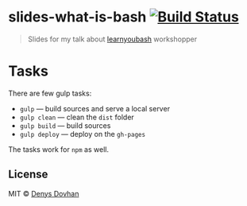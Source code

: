 # slides-what-is-bash [![Build Status][travis-image]][travis-url]

> Slides for my talk about [learnyoubash](https://github.com/denysdovhan/learnyoubash) workshopper

# Tasks

There are few gulp tasks:

* `gulp` — build sources and serve a local server
* `gulp clean` — clean the `dist` folder
* `gulp build` — build sources
* `gulp deploy` — deploy on the `gh-pages`

The tasks work for `npm` as well.

## License

MIT © [Denys Dovhan](http://denysdovhan.com)

[travis-url]: https://travis-ci.org/denysdovhan/slides-what-is-bash
[travis-image]: https://img.shields.io/travis/denysdovhan/slides-what-is-bash.svg?style=flat-square
